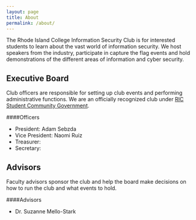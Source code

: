 ```yaml
---
layout: page
title: About
permalink: /about/
---
```


The Rhode Island College Information Security Club is for interested students to learn about the vast world of information security. We host speakers from the industry, participate in capture the flag events and hold demonstrations of the different areas of information and cyber security.

Executive Board
---------------

Club officers are responsible for setting up club events and performing administrative functions.
We are an officially recognized club under [RIC Student Community Government](https://www.ricscg.org/).

####Officers
 - President: Adam Sebzda
 - Vice President: Naomi Ruiz
 - Treasurer: 
 - Secretary: 

Advisors
--------

Faculty advisors sponsor the club and help the board make decisions on how to run the club and what events to hold.

####Advisors
 - Dr. Suzanne Mello-Stark

